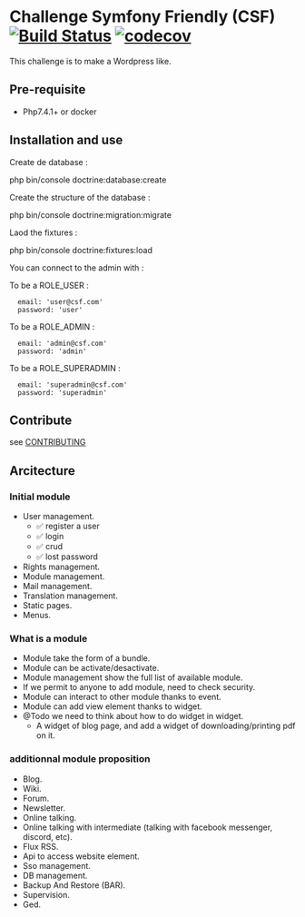 # Challenge Symfony Friendly (CSF) [![Build Status](https://travis-ci.org/Proglab/csf.svg?branch=master)](https://travis-ci.org/Proglab/csf) [![codecov](https://codecov.io/gh/Proglab/csf/branch/master/graph/badge.svg)](https://codecov.io/gh/Proglab/csf)

This challenge is to make a Wordpress like.

## Pre-requisite

* Php7.4.1+ or docker

## Installation and use

Create de database : 

php bin/console doctrine:database:create

Create the structure of the database :

php bin/console doctrine:migration:migrate

Laod the fixtures :

php bin/console doctrine:fixtures:load

You can connect to the admin with :

To be a ROLE_USER :

      email: 'user@csf.com'
      password: 'user'
      
To be a ROLE_ADMIN :
    
      email: 'admin@csf.com'
      password: 'admin'

To be a ROLE_SUPERADMIN :

      email: 'superadmin@csf.com'
      password: 'superadmin'

## Contribute

see [CONTRIBUTING](./CONTRIBUTING.md)

## Arcitecture

### Initial module

* User management.
    * :white_check_mark: register a user
    * :white_check_mark: login
    * :white_check_mark: crud
    * :white_check_mark: lost password
* Rights management.
* Module management.
* Mail management.
* Translation management.
* Static pages.
* Menus.

### What is a module

* Module take the form of a bundle.
* Module can be activate/desactivate.
* Module management show the full list of available module.
* If we permit to anyone to add module, need to check security.
* Module can interact to other module thanks to event.
* Module can add view element thanks to widget.
* @Todo we need to think about how to do widget in widget.
  * A widget of blog page, and add a widget of downloading/printing pdf on it.

### additionnal module proposition

* Blog.
* Wiki.
* Forum.
* Newsletter.
* Online talking.
* Online talking with intermediate (talking with facebook messenger, discord, etc).
* Flux RSS.
* Api to access website element.
* Sso management.
* DB management.
* Backup And Restore (BAR).
* Supervision.
* Ged.

